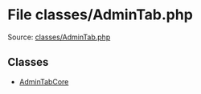 File classes/AdminTab.php
=========

Source: [classes/AdminTab.php](https://github.com/PrestaShop/PrestaShop/blob/1.5.3.1/classes/AdminTab.php)


Classes
-------

* [AdminTabCore](class.AdminTabCore.md)


